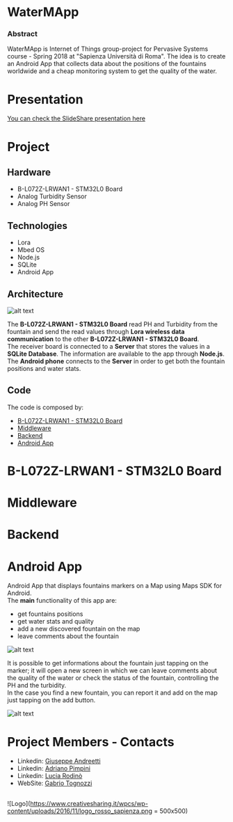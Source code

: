 # WaterMApp
 

### Abstract

WaterMApp is Internet of Things group-project for Pervasive Systems course - Spring 2018 at "Sapienza Università di Roma". 
The idea is to create an Android App that collects data about the positions of the fountains worldwide and a cheap monitoring system to get the quality of the water. 

# Presentation
[You can check the SlideShare presentation here](https://www.slideshare.net/mobile/GiuseppeAndreetti/watermapp-100552441)

# Project 

## Hardware

+ B-L072Z-LRWAN1 - STM32L0 Board<br>
+ Analog Turbidity Sensor
+ Analog PH Sensor

## Technologies 

+ Lora
+ Mbed OS
+ Node.js
+ SQLite
+ Android App

## Architecture
![alt text](https://preview.ibb.co/nR4zCo/schema_Water_Mapp.png)

The **B-L072Z-LRWAN1 - STM32L0 Board** read PH and Turbidity from the fountain and send the read values through **Lora wireless data communication** to the other **B-L072Z-LRWAN1 - STM32L0 Board**. <br> The receiver board is connected to a **Server** that stores the values in a **SQLite Database**. The information are available to the app through **Node.js**.<br> The **Android phone** connects to the **Server** in order to get both the fountain positions and  water stats.

## Code
The code is composed by:

+ [B-L072Z-LRWAN1 - STM32L0 Board](https://github.com/WaterMApp/STMCode)
+ [Middleware](https://github.com/WaterMApp/Middleware)
+ [Backend](https://github.com/WaterMApp/backend)
+ [Android App](https://github.com/WaterMApp/AndroidApp)

# B-L072Z-LRWAN1 - STM32L0 Board

# Middleware

# Backend

# Android App
Android App that displays fountains markers on a Map using Maps SDK for Android.<br>
The **main** functionality of this app are:
+ get fountains positions
+ get water stats and quality
+ add a new discovered fountain on the map
+ leave comments about the fountain

![alt text](https://preview.ibb.co/mAVoV8/Screen2.png)

It is possible to get informations about the fountain just tapping on the marker; it will open a new screen in which we can leave comments about the quality of the water or check the status of the fountain, controlling the PH and the turbidity.       
In the case you find a new fountain, you can report it and add on the map just tapping on the add button.

![alt text](https://preview.ibb.co/cNpRHo/Screen1.png)


# Project Members - Contacts
+ Linkedin: [Giuseppe Andreetti](https://www.linkedin.com/in/giuseppe-andreetti/)  
+ Linkedin: [Adriano Pimpini](https://www.linkedin.com/in/adriano-pimpini/)  
+ Linkedin: [Lucia Rodinò](https://www.linkedin.com/in/lucia-rodinò-b5019815b/) 
+ WebSite:  [Gabrio Tognozzi](https://gabrio.ovh/#contacts) 


##
![Logo](https://www.creativesharing.it/wpcs/wp-content/uploads/2016/11/logo_rosso_sapienza.png = 500x500)


